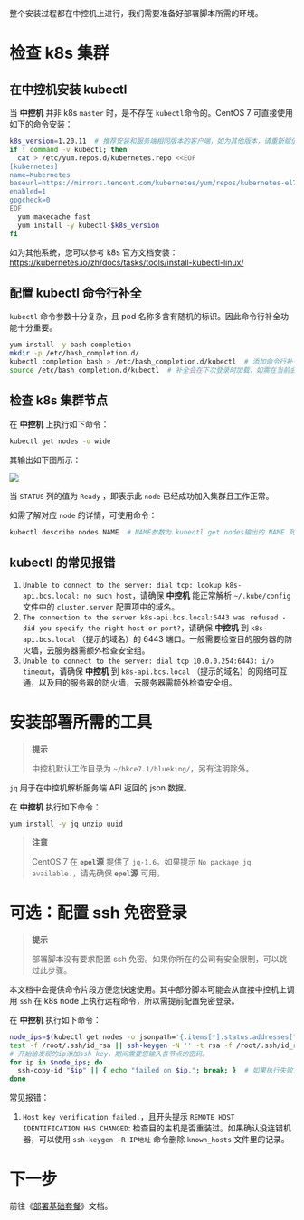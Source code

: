 整个安装过程都在中控机上进行，我们需要准备好部署脚本所需的环境。

# 检查 k8s 集群
## 在中控机安装 kubectl
当 **中控机** 并非 k8s `master` 时，是不存在 `kubectl`命令的。CentOS 7 可直接使用如下的命令安装：
``` bash
k8s_version=1.20.11  # 推荐安装和服务端相同版本的客户端，如为其他版本，请重新赋值
if ! command -v kubectl; then
  cat > /etc/yum.repos.d/kubernetes.repo <<EOF
[kubernetes]
name=Kubernetes
baseurl=https://mirrors.tencent.com/kubernetes/yum/repos/kubernetes-el7-x86_64
enabled=1
gpgcheck=0
EOF
  yum makecache fast
  yum install -y kubectl-$k8s_version
fi
```

如为其他系统，您可以参考 k8s 官方文档安装： https://kubernetes.io/zh/docs/tasks/tools/install-kubectl-linux/

## 配置 kubectl 命令行补全
`kubectl` 命令参数十分复杂，且 pod 名称多含有随机的标识。因此命令行补全功能十分重要。
``` bash
yum install -y bash-completion
mkdir -p /etc/bash_completion.d/
kubectl completion bash > /etc/bash_completion.d/kubectl  # 添加命令行补全
source /etc/bash_completion.d/kubectl  # 补全会在下次登录时加载，如需在当前会话补全，主动加载之。
```

## 检查 k8s 集群节点
在 **中控机** 上执行如下命令：
```bash
kubectl get nodes -o wide
```
其输出如下图所示：

![](../7.0/assets/2022-03-09-10-34-42.png)

当  `STATUS`  列的值为  `Ready` ，即表示此 `node` 已经成功加入集群且工作正常。

如需了解对应  `node`  的详情，可使用命令：
```bash
kubectl describe nodes NAME  # NAME参数为 kubectl get nodes输出的 NAME 列
```

## kubectl 的常见报错
1. `Unable to connect to the server: dial tcp: lookup k8s-api.bcs.local: no such host`，请确保 **中控机** 能正常解析  `~/.kube/config` 文件中的 `cluster.server` 配置项中的域名。
2. `The connection to the server k8s-api.bcs.local:6443 was refused - did you specify the right host or port?`，请确保 **中控机** 到 `k8s-api.bcs.local` （提示的域名）的 6443 端口。一般需要检查目的服务器的防火墙，云服务器需额外检查安全组。
3. `Unable to connect to the server: dial tcp 10.0.0.254:6443: i/o timeout`，请确保 **中控机** 到 `k8s-api.bcs.local` （提示的域名）的网络可互通，以及目的服务器的防火墙，云服务器需额外检查安全组。


# 安装部署所需的工具
>**提示**
>
>中控机默认工作目录为 `~/bkce7.1/blueking/`，另有注明除外。


`jq` 用于在中控机解析服务端 API 返回的 json 数据。

在 **中控机** 执行如下命令：
``` bash
yum install -y jq unzip uuid
```
>**注意**
>
>CentOS 7 在 **`epel`源** 提供了 `jq-1.6`。如果提示 `No package jq available.`，请先确保 **`epel`源** 可用。

# 可选：配置 ssh 免密登录
>**提示**
>
>部署脚本没有要求配置 ssh 免密。如果你所在的公司有安全限制，可以跳过此步骤。

本文档中会提供命令片段方便您快速使用。其中部分脚本可能会从直接中控机上调用 `ssh` 在 k8s node 上执行远程命令，所以需提前配置免密登录。

在 **中控机** 执行如下命令：
``` bash
node_ips=$(kubectl get nodes -o jsonpath='{.items[*].status.addresses[?(@.type=="InternalIP")].address}')
test -f /root/.ssh/id_rsa || ssh-keygen -N '' -t rsa -f /root/.ssh/id_rsa  # 如果不存在rsa key则创建一个。
# 开始给发现的ip添加ssh key，期间需要您输入各节点的密码。
for ip in $node_ips; do
  ssh-copy-id "$ip" || { echo "failed on $ip."; break; }  # 如果执行失败，则退出
done
```

常见报错：
1. `Host key verification failed.`，且开头提示 `REMOTE HOST IDENTIFICATION HAS CHANGED`: 检查目的主机是否重装过。如果确认没连错机器，可以使用 `ssh-keygen -R IP地址` 命令删除 `known_hosts` 文件里的记录。


# 下一步
前往《[部署基础套餐](install-bkce.md)》文档。
